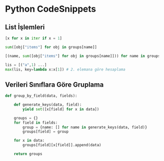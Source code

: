 # Python CodeSnippets

<!-- TODO: Sonradan bunlara başlık ekle -->

## List İşlemleri

```python
[x for x in iter if x = 1]
```

```python
sum([obj["items"] for obj in groups[name]]
```

```python
[(name, sum([obj["items"] for obj in groups[name]])) for name in groups]
```

```python
lis = [("a",1) ...]
max(lis, key=lambda x:x[1]) # 2. elemana göre hesaplama
```

## Verileri Sınıflara Göre Gruplama

```python
def group_by_field(data, fields):

    def generate_keys(data, field):
        yield set([x[field] for x in data])

    groups = {}
    for field in fields:
        group = {name: [] for name in generate_keys(data, field)}
        groups[field] = group

    for x in data:
        groups[field][x[field]].append(data)

    return groups
```
